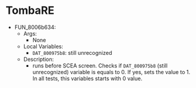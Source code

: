 # TombaRE

- FUN_8006b634: 
  - Args:
    - None
  - Local Variables:
    - `DAT_800975b8`: still unrecognized
  - Description:
    - runs before SCEA screen. Checks if `DAT_800975b8` (still unrecognized) variable is equals to 0. If yes, sets the value to 1. In all tests, this variables starts with 0 value. 
